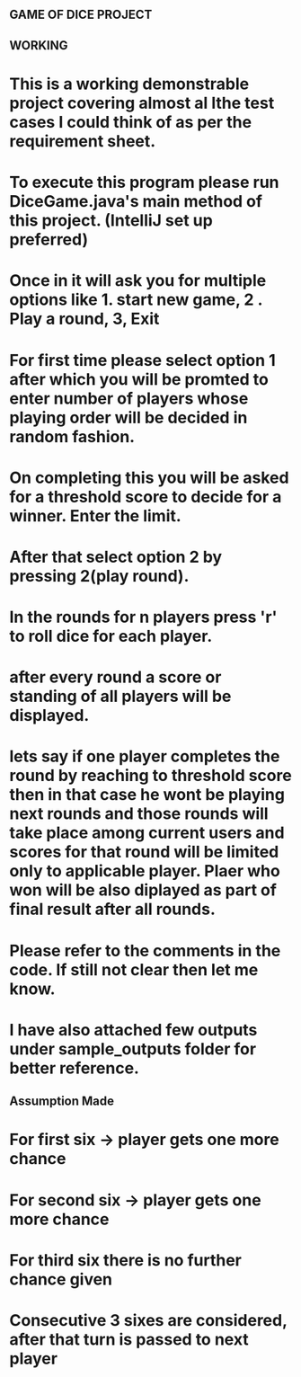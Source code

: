 ## GAME OF DICE PROJECT

## WORKING

# This is a working demonstrable project covering almost al lthe test cases I could think of as per the requirement sheet.
# To execute this program please run DiceGame.java's main method of this project. (IntelliJ set up preferred)
# Once in it will ask you for multiple options like 1. start new game, 2 . Play a round, 3, Exit
# For first time please select option 1 after which you will be promted to enter number of players whose playing order will be decided in random fashion.
# On completing this you will be asked for a threshold score to decide for a winner. Enter the limit.
# After that select option 2 by pressing 2(play round).
# In the rounds for n players press 'r' to roll dice for each player.
# after every round a score or standing of all players will be displayed.
# lets say if one player completes the round by reaching to threshold score then in that case he wont be playing next rounds and those rounds will take place among current users and scores for that round will be limited only to applicable player. Plaer who won will be also diplayed as part of final result after all rounds.
# Please refer to the comments in the code. If still not clear then let me know.
# I have also attached few outputs under sample_outputs folder for better reference.


## Assumption Made

# For first six -> player gets one more chance
# For second six -> player gets one more chance
# For third six there is no further chance given
# Consecutive 3 sixes are considered, after that turn is passed to next player